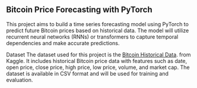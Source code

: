 
## **Bitcoin Price Forecasting with PyTorch**


This project aims to build a time series forecasting model using PyTorch to predict future Bitcoin prices based on historical data. The model will utilize recurrent neural networks (RNNs) or transformers to capture temporal dependencies and make accurate predictions.

Dataset
The dataset used for this project is the [Bitcoin Historical Data](https://www.kaggle.com/datasets/mczielinski/bitcoin-historical-data). from Kaggle. It includes historical Bitcoin price data with features such as date, open price, close price, high price, low price, volume, and market cap. The dataset is available in CSV format and will be used for training and evaluation.


